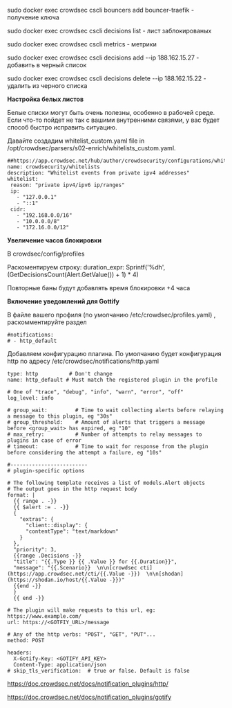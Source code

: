 sudo docker exec crowdsec cscli bouncers add bouncer-traefik - получение ключа


sudo docker exec crowdsec cscli decisions list - лист заблокированых 

sudo docker exec crowdsec cscli metrics - метрики

sudo docker exec crowdsec cscli decisions add --ip 188.162.15.27 - добавить в черный список

sudo docker exec crowdsec cscli decisions delete --ip 188.162.15.22 - удалить из черного списка


**Настройка белых листов**

Белые списки могут быть очень полезны, особенно в рабочей среде. Если что-то пойдет не так с вашими внутренними связями, у вас будет способ быстро исправить ситуацию. 

Давайте создадим whitelist_custom.yaml file in /opt/crowdsec/parsers/s02-enrich/whitelists_custom.yaml.

```
##https://app.crowdsec.net/hub/author/crowdsecurity/configurations/whitelists
name: crowdsecurity/whitelists
description: "Whitelist events from private ipv4 addresses"
whitelist:
 reason: "private ipv4/ipv6 ip/ranges"
 ip:
   - "127.0.0.1"
   - "::1"
 cidr:
   - "192.168.0.0/16"
   - "10.0.0.0/8"
   - "172.16.0.0/12"

```

**Увеличение часов блокировки**

В crowdsec/config/profiles

Раскоментируем строку: duration_expr: Sprintf('%dh', (GetDecisionsCount(Alert.GetValue()) + 1) * 4)

Повторные баны будут добавлять время блокировки +4 часа

**Включение уведомлений для Gottify**

В файле вашего профиля (по умолчанию /etc/crowdsec/profiles.yaml) , раскомментируйте раздел 

```
#notifications:
# - http_default 
```

Добавляем конфигурацию плагина. По умолчанию будет конфигурация http по адресу /etc/crowdsec/notifications/http.yaml

```
type: http          # Don't change
name: http_default # Must match the registered plugin in the profile

# One of "trace", "debug", "info", "warn", "error", "off"
log_level: info

# group_wait:         # Time to wait collecting alerts before relaying a message to this plugin, eg "30s"
# group_threshold:    # Amount of alerts that triggers a message before <group_wait> has expired, eg "10"
# max_retry:          # Number of attempts to relay messages to plugins in case of error
# timeout:            # Time to wait for response from the plugin before considering the attempt a failure, eg "10s"

#-------------------------
# plugin-specific options

# The following template receives a list of models.Alert objects
# The output goes in the http request body
format: |
  {{ range . -}}
  {{ $alert := . -}}
  {
    "extras": {
      "client::display": {
      "contentType": "text/markdown"
    }
  },
  "priority": 3,
  {{range .Decisions -}}
  "title": "{{.Type }} {{ .Value }} for {{.Duration}}",
  "message": "{{.Scenario}}  \n\n[crowdsec cti](https://app.crowdsec.net/cti/{{.Value -}})  \n\n[shodan](https://shodan.io/host/{{.Value -}})"
  {{end -}}
  }
  {{ end -}}

# The plugin will make requests to this url, eg:  https://www.example.com/
url: https://<GOTFIY_URL>/message

# Any of the http verbs: "POST", "GET", "PUT"...
method: POST

headers:
  X-Gotify-Key: <GOTIFY_API_KEY>
  Content-Type: application/json
# skip_tls_verification:  # true or false. Default is false
```

https://doc.crowdsec.net/docs/notification_plugins/http/

https://doc.crowdsec.net/docs/notification_plugins/gotify